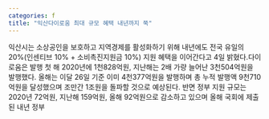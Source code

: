 ```yaml
---
categories: f
title: "익산다이로움 최대 규모 혜택 내년까지 쭉"
---
```

익산시는 소상공인을 보호하고 지역경제를 활성화하기 위해 내년에도 전국 유일의 20%(인센티브 10% + 소비촉진지원금 10%) 지원 혜택을 이어간다고 4일 밝혔다.다이로움은 발행 첫 해 2020년에 1천828억원, 지난해는 2배 가량 늘어난 3천504억원을 발행했다. 올해는 이달 26일 기준 이미 4천377억원을 발행하며 총 누적 발행액 9천710억원을 달성했으며 조만간 1조원을 돌파할 것으로 예상된다. 반면 정부 지원 규모는 2020년 72억원, 지난해 159억원, 올해 92억원으로 감소하고 있으며 올해 국회에 제출된 내년 정부